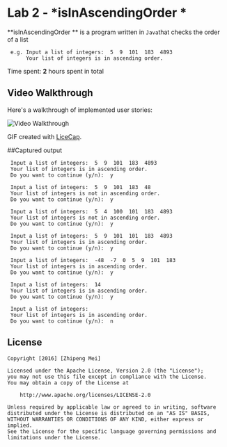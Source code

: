 # Lab 2 - *isInAscendingOrder *

**isInAscendingOrder ** is a program written in `Java`that checks the order of a list 

     e.g. Input a list of integers:  5  9  101  183  4893
          Your list of integers is in ascending order.
     
Time spent: **2** hours spent in total

## Video Walkthrough 

Here's a walkthrough of implemented user stories:

<img src='http://i.imgur.com/Qvosycd.gif' title='Video Walkthrough' width='' alt='Video Walkthrough' />

GIF created with [LiceCap](http://www.cockos.com/licecap/).

##Captured output

     Input a list of integers:  5  9  101  183  4893
     Your list of integers is in ascending order.
     Do you want to continue (y/n):  y

     Input a list of integers:  5  9  101  183  48
     Your list of integers is not in ascending order.
     Do you want to continue (y/n):  y
     
     Input a list of integers:  5  4  100  101  183  4893
     Your list of integers is not in ascending order.
     Do you want to continue (y/n):  y
     
     Input a list of integers:  5  9  101  101  183  4893
     Your list of integers is in ascending order.
     Do you want to continue (y/n):  y
     
     Input a list of integers:  -48  -7  0  5  9  101  183
     Your list of integers is in ascending order.
     Do you want to continue (y/n):  y
     
     Input a list of integers:  14
     Your list of integers is in ascending order.
     Do you want to continue (y/n):  y
     
     Input a list of integers: 
     Your list of integers is in ascending order.
     Do you want to continue (y/n):  n


## License

    Copyright [2016] [Zhipeng Mei]

    Licensed under the Apache License, Version 2.0 (the "License");
    you may not use this file except in compliance with the License.
    You may obtain a copy of the License at

        http://www.apache.org/licenses/LICENSE-2.0

    Unless required by applicable law or agreed to in writing, software
    distributed under the License is distributed on an "AS IS" BASIS,
    WITHOUT WARRANTIES OR CONDITIONS OF ANY KIND, either express or implied.
    See the License for the specific language governing permissions and
    limitations under the License.
